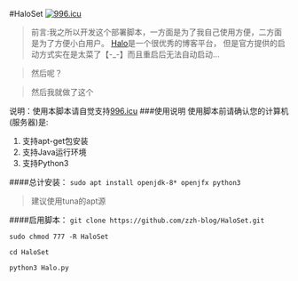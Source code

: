 #HaloSet
[![996.icu](https://img.shields.io/badge/link-996.icu-red.svg)](https://996.icu)
>前言:我之所以开发这个部署脚本，一方面是为了我自己使用方便，二方面是为了方便小白用户。
[Halo](https://github.com/halo-dev/halo)是一个很优秀的博客平台，
但是官方提供的启动方式实在是太菜了【-_-】而且重启后无法自动启动...

>然后呢？

>然后我就做了这个

说明：使用本脚本请自觉支持[996.icu](https://996.icu)
###使用说明
使用脚本前请确认您的计算机(服务器)是:
1. 支持apt-get包安装
2. 支持Java运行环境
3. 支持Python3

####总计安装：
`sudo apt install openjdk-8* openjfx python3`
>建议使用tuna的apt源

####启用脚本：
`git clone https://github.com/zzh-blog/HaloSet.git`

`sudo chmod 777 -R HaloSet`

`cd HaloSet`

`python3 Halo.py`